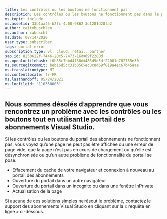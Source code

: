 ```yaml
---
title: Les contrôles ou les boutons ne fonctionnent pas
description: Les contrôles ou les boutons ne fonctionnent pas dans le portail des abonnements Visual Studio.
ms.topic: include
ms.assetid: 33b1aa45-b2fc-4c00-9862-3d1281d28fa2
author: caitybuschlen
ms.author: cabuschl
ms.date: 08/14/2020
user.type: subscriber
tags: portal-error
subscription.type: vl, cloud, retail, partner
sap.id: 8250612f-7446-20c5-7473-16d089f2280d
ms.openlocfilehash: f0b55c7bbd4138d0486d9d5df22081e782755e30
ms.sourcegitcommit: beb16d5cc31b3565ec0c8d69f819a4ec67b45aae
ms.translationtype: MT
ms.contentlocale: fr-FR
ms.lasthandoff: 05/24/2021
ms.locfileid: "110350005"
---
```

## <a name="were-sorry-to-hear-that-youre-experiencing-an-issue-with-controls-or-buttons-while-using-the-visual-studio-subscriptions-portal"></a>Nous sommes désolés d’apprendre que vous rencontrez un problème avec les contrôles ou les boutons tout en utilisant le portail des abonnements Visual Studio. 

Si les contrôles ou les boutons du portail des abonnements ne fonctionnent pas, vous voyez qu’une page ne peut pas être affichée ou une erreur de page vide, que la page n’est pas en cours de chargement ou qu’elle est désynchronisée ou qu’un autre problème de fonctionnalité du portail se pose. 

* Effacement du cache de votre navigateur et connexion à nouveau au portail des abonnements 
* Ouverture du portail dans un autre navigateur 
* Ouverture du portail dans un incognito ou dans une fenêtre InPrivate 
* Actualisation de la page  

Si aucune de ces solutions simples ne résout le problème, contactez le support des abonnements Visual Studio en cliquant sur la « requête en ligne » ci-dessous. 